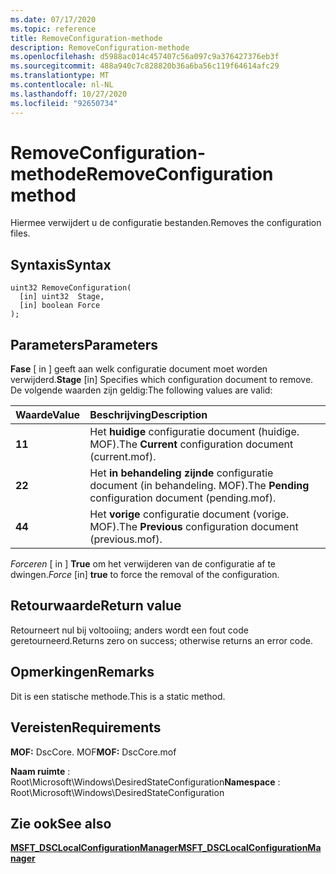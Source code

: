 ```yaml
---
ms.date: 07/17/2020
ms.topic: reference
title: RemoveConfiguration-methode
description: RemoveConfiguration-methode
ms.openlocfilehash: d5988ac014c457407c56a097c9a376427376eb3f
ms.sourcegitcommit: 488a940c7c828820b36a6ba56c119f64614afc29
ms.translationtype: MT
ms.contentlocale: nl-NL
ms.lasthandoff: 10/27/2020
ms.locfileid: "92650734"
---
```

# <a name="removeconfiguration-method"></a><span data-ttu-id="539db-103">RemoveConfiguration-methode</span><span class="sxs-lookup"><span data-stu-id="539db-103">RemoveConfiguration method</span></span>

<span data-ttu-id="539db-104">Hiermee verwijdert u de configuratie bestanden.</span><span class="sxs-lookup"><span data-stu-id="539db-104">Removes the configuration files.</span></span>

## <a name="syntax"></a><span data-ttu-id="539db-105">Syntaxis</span><span class="sxs-lookup"><span data-stu-id="539db-105">Syntax</span></span>

```mof
uint32 RemoveConfiguration(
  [in] uint32  Stage,
  [in] boolean Force
);
```

## <a name="parameters"></a><span data-ttu-id="539db-106">Parameters</span><span class="sxs-lookup"><span data-stu-id="539db-106">Parameters</span></span>

<span data-ttu-id="539db-107">**Fase** \[ in \] geeft aan welk configuratie document moet worden verwijderd.</span><span class="sxs-lookup"><span data-stu-id="539db-107">**Stage** \[in\] Specifies which configuration document to remove.</span></span> <span data-ttu-id="539db-108">De volgende waarden zijn geldig:</span><span class="sxs-lookup"><span data-stu-id="539db-108">The following values are valid:</span></span>

|<span data-ttu-id="539db-109">Waarde</span><span class="sxs-lookup"><span data-stu-id="539db-109">Value</span></span> |<span data-ttu-id="539db-110">Beschrijving</span><span class="sxs-lookup"><span data-stu-id="539db-110">Description</span></span> |
|:--- |:---|
|<span data-ttu-id="539db-111">**1**</span><span class="sxs-lookup"><span data-stu-id="539db-111">**1**</span></span> | <span data-ttu-id="539db-112">Het **huidige** configuratie document (huidige. MOF).</span><span class="sxs-lookup"><span data-stu-id="539db-112">The **Current** configuration document (current.mof).</span></span> |
|<span data-ttu-id="539db-113">**2**</span><span class="sxs-lookup"><span data-stu-id="539db-113">**2**</span></span> | <span data-ttu-id="539db-114">Het **in behandeling zijnde** configuratie document (in behandeling. MOF).</span><span class="sxs-lookup"><span data-stu-id="539db-114">The **Pending** configuration document (pending.mof).</span></span>  |
|<span data-ttu-id="539db-115">**4**</span><span class="sxs-lookup"><span data-stu-id="539db-115">**4**</span></span> | <span data-ttu-id="539db-116">Het **vorige** configuratie document (vorige. MOF).</span><span class="sxs-lookup"><span data-stu-id="539db-116">The **Previous** configuration document (previous.mof).</span></span> |

<span data-ttu-id="539db-117">*Forceren* \[ in \] **True** om het verwijderen van de configuratie af te dwingen.</span><span class="sxs-lookup"><span data-stu-id="539db-117">*Force* \[in\] **true** to force the removal of the configuration.</span></span>

## <a name="return-value"></a><span data-ttu-id="539db-118">Retourwaarde</span><span class="sxs-lookup"><span data-stu-id="539db-118">Return value</span></span>

<span data-ttu-id="539db-119">Retourneert nul bij voltooiing; anders wordt een fout code geretourneerd.</span><span class="sxs-lookup"><span data-stu-id="539db-119">Returns zero on success; otherwise returns an error code.</span></span>

## <a name="remarks"></a><span data-ttu-id="539db-120">Opmerkingen</span><span class="sxs-lookup"><span data-stu-id="539db-120">Remarks</span></span>

<span data-ttu-id="539db-121">Dit is een statische methode.</span><span class="sxs-lookup"><span data-stu-id="539db-121">This is a static method.</span></span>

## <a name="requirements"></a><span data-ttu-id="539db-122">Vereisten</span><span class="sxs-lookup"><span data-stu-id="539db-122">Requirements</span></span>

<span data-ttu-id="539db-123">**MOF:** DscCore. MOF</span><span class="sxs-lookup"><span data-stu-id="539db-123">**MOF:** DscCore.mof</span></span>

<span data-ttu-id="539db-124">**Naam ruimte** : Root\Microsoft\Windows\DesiredStateConfiguration</span><span class="sxs-lookup"><span data-stu-id="539db-124">**Namespace** : Root\Microsoft\Windows\DesiredStateConfiguration</span></span>

## <a name="see-also"></a><span data-ttu-id="539db-125">Zie ook</span><span class="sxs-lookup"><span data-stu-id="539db-125">See also</span></span>

[<span data-ttu-id="539db-126">**MSFT_DSCLocalConfigurationManager**</span><span class="sxs-lookup"><span data-stu-id="539db-126">**MSFT_DSCLocalConfigurationManager**</span></span>](msft-dsclocalconfigurationmanager.md)
